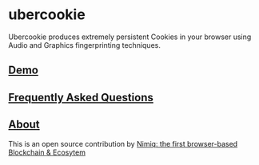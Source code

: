 # ubercookie
Ubercookie produces extremely persistent Cookies in your browser using Audio and Graphics fingerprinting techniques.

## [Demo](http://ubercookie.robinlinus.com)

## [Frequently Asked Questions](http://ubercookie.robinlinus.com/faq.html)






##  [About](https://nimiq.com)

This is an open source contribution by [Nimiq: the first browser-based Blockchain & Ecosytem](https://nimiq.com)

